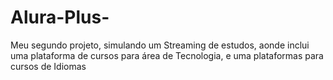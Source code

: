 # Alura-Plus-
Meu segundo projeto, simulando um Streaming de estudos, aonde inclui uma plataforma de cursos para área de Tecnologia, e uma plataformas para cursos de Idiomas
